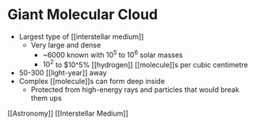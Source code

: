 # Giant Molecular Cloud

- Largest type of [[interstellar medium]]
  - Very large and dense
    - ~6000 known with $10^5$ to $10^6$ solar masses
    - $10^2$ to $10^5% [[hydrogen]] [[molecule]]s per cubic centimetre
- 50-300 [[light-year]] away
- Complex [[molecule]]s can form deep inside
  - Protected from high-energy rays and particles that would break them ups

[[Astronomy]] [[Interstellar Medium]]

